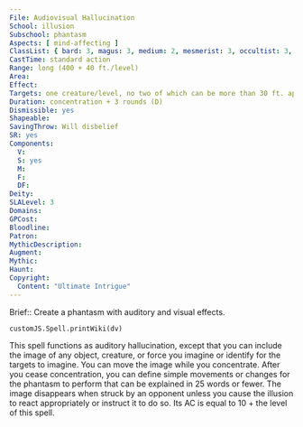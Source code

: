 ```yaml
---
File: Audiovisual Hallucination
School: illusion
Subschool: phantasm
Aspects: [ mind-affecting ]
ClassList: { bard: 3, magus: 3, medium: 2, mesmerist: 3, occultist: 3, psychic: 3, sorcerer: 3, wizard: 3 }
CastTime: standard action
Range: long (400 + 40 ft./level)
Area: 
Effect: 
Targets: one creature/level, no two of which can be more than 30 ft. apart
Duration: concentration + 3 rounds (D)
Dismissible: yes
Shapeable: 
SavingThrow: Will disbelief
SR: yes
Components:
  V: 
  S: yes
  M: 
  F: 
  DF: 
Deity: 
SLALevel: 3
Domains: 
GPCost: 
Bloodline: 
Patron: 
MythicDescription: 
Augment: 
Mythic: 
Haunt: 
Copyright:
  Content: "Ultimate Intrigue"
---
```

Brief:: Create a phantasm with auditory and visual effects.

```dataviewjs
customJS.Spell.printWiki(dv)
```

This spell functions as auditory hallucination, except that you can include the image of any object, creature, or force you imagine or identify for the targets to imagine. You can move the image while you concentrate. After you cease concentration, you can define simple movements or changes for the phantasm to perform that can be explained in 25 words or fewer.  The image disappears when struck by an opponent unless you cause the illusion to react appropriately or instruct it to do so. Its AC is equal to 10 + the level of this spell.
